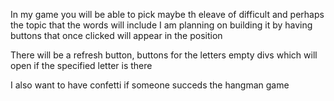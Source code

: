 <!-- a guide on what is going to happen in your game in plain english
how you are planning on building it
a list of features the game will include, in order of importance -->


In my game you will be able to pick maybe th eleave of difficult and perhaps the topic that the words will include
I am planning on building it by having buttons that once clicked will appear in the position 

There will be a refresh button, buttons for the letters empty divs which will open if the specified letter is there 

I also want to have confetti if someone succeds the hangman game 